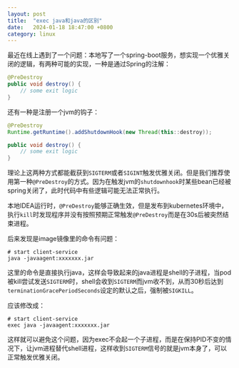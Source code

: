 ```yaml
---
layout: post
title:  "exec java和java的区别"
date:   2024-01-18 18:47:00 +0800
category: linux
---
```


最近在线上遇到了一个问题：本地写了一个spring-boot服务，想实现一个优雅关闭的逻辑，有两种可能的实现，一种是通过Spring的注解：
```java
@PreDestroy
public void destroy() {
	// some exit logic
}
```

还有一种是注册一个jvm的钩子：

```java
@PreDestroy
Runtime.getRuntime().addShutdownHook(new Thread(this::destroy));

public void destroy() {
	// some exit logic
}
```

理论上这两种方式都能截获到`SIGTERM`或者`SIGINT`触发优雅关闭。但是我们推荐使用第一种`@PreDestroy`的方式。因为在触发jvm的`shutdownhook`时某些bean已经被spring关闭了，此时代码中有些逻辑可能无法正常执行。

本地IDEA运行时，`@PreDestroy`能够正确生效，但是发布到kubernetes环境中，执行`kill`时发现程序并没有按照预期正常触发`@PreDestroy`而是在30s后被突然结束进程。

后来发现是image镜像里的命令有问题：
```shell
# start client-service
java -javaagent:xxxxxxx.jar
```

这里的命令是直接执行java，这样会导致起来的java进程是shell的子进程，当pod被kill尝试发送`SIGTERM`时，shell会收到`SIGTERM`而jvm收不到，从而30秒后达到`terminationGracePeriodSeconds`设定的默认之后，强制被`SIGKILL`。

应该修改成：
```shell
# start client-service
exec java -javaagent:xxxxxxx.jar
```
这样就可以避免这个问题，因为exec不会起一个子进程，而是在保持PID不变的情况下，让jvm进程替代shell进程，这样收到`SIGTERM`信号的就是jvm本身了，可以正常触发优雅关闭。


